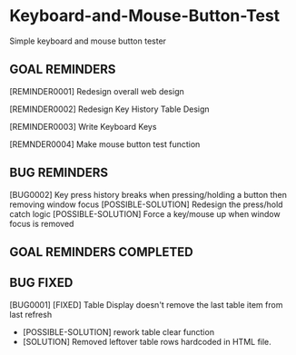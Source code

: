 # Keyboard-and-Mouse-Button-Test
Simple keyboard and mouse button tester

## GOAL REMINDERS

[REMINDER0001] Redesign overall web design

[REMINDER0002] Redesign Key History Table Design

[REMINDER0003] Write Keyboard Keys

[REMNDER0004] Make mouse button test function
    

## BUG REMINDERS

[BUG0002] Key press history breaks when pressing/holding a button then removing window focus
    [POSSIBLE-SOLUTION] Redesign the press/hold catch logic
    [POSSIBLE-SOLUTION] Force a key/mouse up when window focus is removed


## GOAL REMINDERS COMPLETED

## BUG FIXED

[BUG0001] [FIXED] Table Display doesn't remove the last table item from last refresh
- [POSSIBLE-SOLUTION] rework table clear function
- [SOLUTION] Removed leftover table rows hardcoded in HTML file.